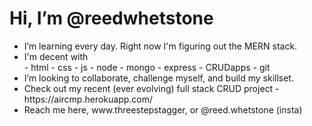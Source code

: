 <h1> Hi, I’m @reedwhetstone </h1>
<ul>
	<li>
		I’m learning every day. Right now I'm figuring out the MERN stack.
	</li>
	<li>
		I'm decent with <br>
		- html   - css   - js   - node   - mongo   - express   - CRUDapps   - git
	</li>
	<li>
		I’m looking to collaborate, challenge myself, and build my skillset.
	</li>
	<li>
		Check out my recent (ever evolving) full stack CRUD project - https://aircmp.herokuapp.com/
	</li>
	<li>
		Reach me here, www.threestepstagger, or @reed.whetstone (insta)
	</li>
</ul>

<!---
reedwhetstone/reedwhetstone is a ✨ special ✨ repository because its `README.md` (this file) appears on your GitHub profile.
You can click the Preview link to take a look at your changes.
--->

